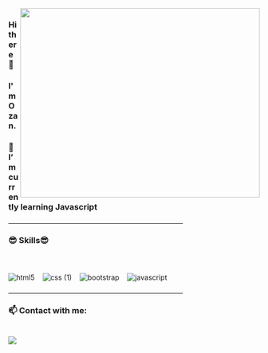 <img src= "https://user-images.githubusercontent.com/102819318/176635295-72e966d9-517a-451f-ad6c-7e628da7e280.gif" align="right" width="480" height="380">

### Hi there 👋
### I'm Ozan.
### 🌱 I’m currently learning Javascript
### <hr width="350">

###             😎 Skills😎 <br><br><br>
![html5](https://user-images.githubusercontent.com/102819318/176668509-4520d7e9-6d43-470e-a2d4-a5ae7d1a2cb2.png)
&nbsp;&nbsp; ![css (1)](https://user-images.githubusercontent.com/102819318/176668550-04e2d09e-cd5a-4fe5-97d3-893f7dc27690.png)
&nbsp;&nbsp; ![bootstrap](https://user-images.githubusercontent.com/102819318/176668568-9dbe0d49-bc59-4a8c-b860-4aefec8fd32f.png)
&nbsp;&nbsp; ![javascript](https://user-images.githubusercontent.com/102819318/176668592-20819297-39a2-424b-ba3f-144c7e64297b.png)



### <hr width="350">

### 📫 Contact with me: <br><br>

<a href= "https://www.linkedin.com/in/ozan-ta%C5%9Fci-075983224">
<img src = "https://user-images.githubusercontent.com/102819318/176668182-e5ba92f1-8ebd-47b1-82b4-f58b4dc47edc.png"><a/>  






<!--
**ozantassci/ozantassci** is a ✨ _special_ ✨ repository because its `README.md` (this file) appears on your GitHub profile.

Here are some ideas to get you started:

- 🔭 I’m currently working on ...
- 🌱 I’m currently learning ...
- 👯 I’m looking to collaborate on ...
- 🤔 I’m looking for help with ...
- 💬 Ask me about ...
- 📫 How to reach me: ...
- 😄 Pronouns: ...
- ⚡ Fun fact: ...
-->
